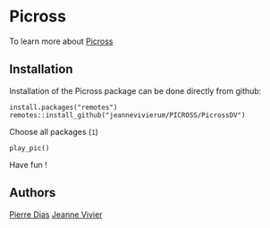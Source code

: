 # Picross

To learn more about [Picross](https://fr.wikipedia.org/wiki/Picross)

## Installation
Installation of the Picross package can be done directly from github:

```
install.packages("remotes")
remotes::install_github("jeannevivierum/PICROSS/PicrossDV")
```
Choose all packages (`1`)
```
play_pic()
```

Have fun !

## Authors
[Pierre Dias](github.com/pierre-ed-ds) 
[Jeanne Vivier](github.com/jeannevivierum)
